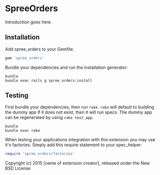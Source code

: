 SpreeOrders
===========

Introduction goes here.

Installation
------------

Add spree_orders to your Gemfile:

```ruby
gem 'spree_orders'
```

Bundle your dependencies and run the installation generator:

```shell
bundle
bundle exec rails g spree_orders:install
```

Testing
-------

First bundle your dependencies, then run `rake`. `rake` will default to building the dummy app if it does not exist, then it will run specs. The dummy app can be regenerated by using `rake test_app`.

```shell
bundle
bundle exec rake
```

When testing your applications integration with this extension you may use it's factories.
Simply add this require statement to your spec_helper:

```ruby
require 'spree_orders/factories'
```

Copyright (c) 2015 [name of extension creator], released under the New BSD License
